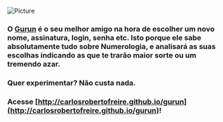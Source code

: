 ![Picture](http://carlosrobertofreire.github.io//gurun/images/logo128.4cf5cccc.png)

### O [Gurun](http://carlosrobertofreire.github.io/gurun) é o seu melhor amigo na hora de escolher um novo nome, assinatura, login, senha etc. Isto porque ele sabe absolutamente tudo sobre Numerologia, e analisará as suas escolhas indicando as que te trarão maior sorte ou um tremendo azar. 

### Quer experimentar? Não custa nada.

### Acesse [http://carlosrobertofreire.github.io/gurun](http://carlosrobertofreire.github.io/gurun)!
